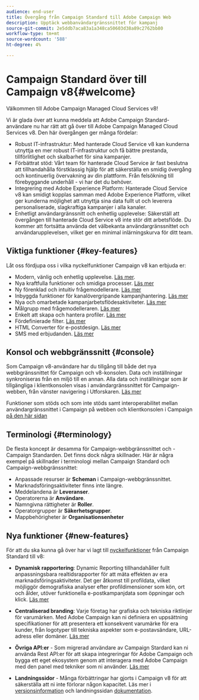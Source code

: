 ```yaml
---
audience: end-user
title: Övergång från Campaign Standard till Adobe Campaign Web
description: Upptäck webbanvändargränssnittet för kampanj
source-git-commit: 2e5ddb7aca83a1a348ca50603d38a89c2762bb80
workflow-type: tm+mt
source-wordcount: '588'
ht-degree: 4%

---
```



# Campaign Standard över till Campaign v8{#welcome}

<!--
We are thrilled to annonce that you, as a Campaign Standard user, can now benefit from the new version of Adobe Campaign Web User Interface. The migration is seemless and will allow you to use all the intuitive features designed to simplify the creation of personalized cross-channel campaigns. Campaign Web User Interface also brings a connected canvas with Adobe Experience Platform for a unified experience.
-->

Välkommen till Adobe Campaign Managed Cloud Services v8!

Vi är glada över att kunna meddela att Adobe Campaign Standard-användare nu har rätt att gå över till Adobe Campaign Managed Cloud Services v8. Den här övergången ger många fördelar:

* Robust IT-infrastruktur: Med hanterade Cloud Service v8 kan kunderna utnyttja en mer robust IT-infrastruktur och få bättre prestanda, tillförlitlighet och skalbarhet för sina kampanjer.
* Förbättrat stöd: Vårt team för hanterade Cloud Service är fast beslutna att tillhandahålla förstklassig hjälp för att säkerställa en smidig övergång och kontinuerlig övervakning av din plattform. Från felsökning till förebyggande underhåll - vi har det du behöver.
* Integrering med Adobe Experience Platform: Hanterade Cloud Service v8 kan smidigt kopplas samman med Adobe Experience Platform, vilket ger kunderna möjlighet att utnyttja sina data fullt ut och leverera personaliserade, slagkraftiga kampanjer i alla kanaler.
* Enhetligt användargränssnitt och enhetlig upplevelse: Säkerställ att övergången till hanterade Cloud Service v8 inte stör ditt arbetsflöde. Du kommer att fortsätta använda det välbekanta användargränssnittet och användarupplevelsen, vilket ger en minimal inlärningskurva för ditt team.

<!--
As a Campaign Standard user, we now offer you a way to migrate to Adobe Campaign v8. You will benefit from both the new Campaign Web interface and the v8 console.
-->

## Viktiga funktioner {#key-features}

Låt oss fördjupa oss i vilka nyckelfunktioner Campaign v8 kan erbjuda er:

* Modern, vänlig och enhetlig upplevelse. [Läs mer](../get-started/connect-to-campaign.md).
* Nya kraftfulla funktioner och smidiga processer. [Läs mer](../get-started/user-interface.md)
* Ny förenklad och intuitiv frågemodellerare. [Läs mer](../query/query-modeler-overview.md)
* Inbyggda funktioner för kanalövergripande kampanjhantering. [Läs mer](../msg/gs-messages.md)
* Nya och omarbetade kampanjarbetsflödesaktiviteter. [Läs mer](../workflows/gs-workflows.md)
* Målgrupp med frågemodelleraren. [Läs mer](../query/query-modeler-overview.md)
* Enkelt att skapa och hantera profiler. [Läs mer](../audience/about-recipients.md)
* Fördefinierade filter. [Läs mer](../get-started/predefined-filters.md)
* HTML Converter för e-postdesign. [Läs mer](../email/existing-content.md)
* SMS med erbjudanden. [Läs mer](../msg/offers.md)

## Konsol och webbgränssnitt {#console}

Som Campaign v8-användare har du tillgång till både det nya webbgränssnittet för Campaign och v8-konsolen. Data och inställningar synkroniseras från en miljö till en annan. Alla data och inställningar som är tillgängliga i klientkonsolen visas i användargränssnittet för Campaign-webben, från vänster navigering i Utforskaren. [Läs mer](../get-started/user-interface.md#user-interface-explorer)

Funktioner som stöds och som inte stöds samt interoperabilitet mellan användargränssnittet i Campaign på webben och klientkonsolen i Campaign [på den här sidan](../get-started/capability-matrix.md)

## Terminologi {#terminology}

De flesta koncept är desamma för Campaign-webbgränssnittet och -Campaign Standarden. Det finns dock några skillnader. Här är några exempel på skillnader i terminologi mellan Campaign Standard och Campaign-webbgränssnittet:

<!--
* Profiles are **Recipients** in the console. [Learn more](../audience/gs-audiences-recipients.md).
* Test profiles are **Seed addresses**. [Learn more](../preview-test/test-deliveries.md).
* The delivery preparation is the **Delivery analysis**. [Learn more](../monitor/prepare-send.md).
* Audiences are **Lists**. [Learn more](../audience/gs-audiences-recipients.md).
-->

* Anpassade resurser är **Scheman** i Campaign-webbgränssnittet.
* Marknadsföringsaktiviteter finns inte längre.
* Meddelandena är **Leveranser**.
* Operatorerna är **Användare**.
* Namngivna rättigheter är **Roller**.
* Operatorgrupper är **Säkerhetsgrupper**.
* Mappbehörigheter är **Organisationsenheter**

## Nya funktioner {#new-features}

För att du ska kunna gå över har vi lagt till [nyckelfunktioner](https://experienceleague.adobe.com/docs/experience-cloud/campaign/campaign-standard-migration-home.html) från Campaign Standard till v8:

* **Dynamisk rapportering**: Dynamic Reporting tillhandahåller fullt anpassningsbara realtidsrapporter för att mäta effekten av era marknadsföringsaktiviteter. Det ger åtkomst till profildata, vilket möjliggör demografiska analyser efter profildimensioner som kön, ort och ålder, utöver funktionella e-postkampanjdata som öppningar och klick. [Läs mer](https://experienceleague.adobe.com/docs/experience-cloud/campaign/reporting/get-started-reporting.html)

* **Centraliserad branding**: Varje företag har grafiska och tekniska riktlinjer för varumärken. Med Adobe Campaign kan ni definiera en uppsättning specifikationer för att presentera ett konsekvent varumärke för era kunder, från logotyper till tekniska aspekter som e-postavsändare, URL-adress eller domäner. [Läs mer](https://experienceleague.adobe.com/docs/experience-cloud/campaign/branding/branding-gs.html)

* **Övriga API:er** - Som migrerad användare av Campaign Stardard kan ni använda Rest API:er för att skapa integreringar för Adobe Campaign och bygga ett eget ekosystem genom att interagera med Adobe Campaign med den panel med tekniker som ni använder. [Läs mer](https://experienceleague.adobe.com/docs/experience-cloud/campaign/apis/get-started-apis.html)

* **Landningssidor** - Många förbättringar har gjorts i Campaign v8 för att säkerställa att ni inte förlorar någon kapacitet. Läs mer i [versionsinformation](../rn/release-notes.md#new-24-4) och landningssidan [dokumentation](../landing-pages/get-started-lp.md).

<!--
* Delivery Alerting: In addition to viewing notifications directly in Campaign, Adobe Campaign also provides an email alerting system to trigger email alerts to users or external stakeholders of important system activities. Create, manage, and receive customizable alerts and dashboards to keep track of delivery successes or failures. Adobe Campaign Delivery Alerting boosts efficiency by keeping all involved Adobe Campaign users in a company automatically informed about the delivery execution status, via email and dashboard. 

* Landing Pages: Landing pages are web forms that can be used to capture information on your audiences, offer subscriptions to a service, display data and grow your database. Landing pages can also be used for acquiring or updating existing profiles, and to set up a double opt-in mechanism, allowing you to to protect the platform from wrong or invalid email addresses, or spambots. [Learn more](../landing-pages/get-started-lp.md)
-->